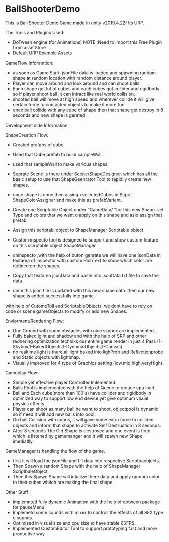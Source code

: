 # BallShooterDemo
This is Ball Shooter Demo Game made in unity v2019.4.22f lts URP.

The Tools and Plugins Used:
- DoTween engine (for Animations) NOTE :Need to import this Free Plugin from assetStore
- Default URP Example Assets

GameFlow Inforamtion:
- as soon as Game Start, jsonFile data is loaded and spawning random shape at random location with random distance around player.
- Player can move around and look around and can shoot balls.
- Each shape got lot of cubes and each cubes got collider and rigidbody so if player shoot ball ,it can intract like real world collision.
- shooted ball will move at high speed and  wherever collide it will give certain force to contacted objects to make it more fun.
- once ball collide with any cube of shape then that shape get destroy in 8 seconds and new shape is gerated.


Development side Information:


ShapeCreation Flow:
- Created prefabs of cube.
- Used that Cube prefab to build sampleWall.
- used that sampleWall to make various shapes.

- Seprate Scene is there under Scene/ShapeDesigner. which has all the basic setup to use that ShapeGeenrator Tool to rapidlly create new shapes.
- once shape is done then assingn selectedCubes in Scprit ShapeColorAssigner and  make this as prefabVarient.
- Create one Scriptable Object under "GameData/ "for this new Shape. set Type and colors that we want o apply on this shape and aslo assign that prefab.
- Assign this scriptabl object to ShapeManager Scriptable object.
- Custom inspecto tool is designed to support and show custom feature on this scirptable object ShapeManager.
- oninspecto ,with the help of buton genrate we will have one jsonData in textarea of inspector with custom RichText to show which color are defined on the shapes.
- Copy that textarea jsonData and paste into jsonData.txt file to save the data.
- once this json file is updated with this new shape data. then our new shape is added successfully into game.

with help of CutomeToll and ScriptableObjects, we dont have to rely on code or scene gameObjects to modify or add new Shapes.


Enviorment/Rendering Flow:
- One Ground with some obstacles with nice skybox are implemented.
- Fully baked lgiht and shadow and with the help of SRP and other rednering optimization techniks our entire game render in just 4 Pass (1-Skybox,1-BakedObjects,1-DynamicObjects,1-Canvas)
- no realtime light is there.all light baked into lighProb and Reflectionprobe and Static objects with lightmap.
- Visually improved for 4 type of Graphics setting (low,mid,high,veryHigh).


Gameplay Flow:
- Simple yet effective player Controller Imlemented.
- Balls Pool is implemented with the help of Queue to reduce cpu load.
- Ball and Each cube(more than 100's) have collider and rigidbody in optimized way to support low end device yet give optimum visual physics effects.
- Player can shoot as many ball he want to shoot, objectpool is dynamic so if need it will add new balls into pool.
- On ball Collision with cubes, it will gave some extra force to collided objects and inform that shape to activate Self Destruction in 8 seconds.
- After 8 seconds The Old Shape is destroyed and one event is fired which is listened by gamemanger and it will spawn new Shape imediatlly.

GameManager is handling the flow of the game.
- first it will load the jsonFile and fill data into respective Scriptbaobjects.
- Then Spawn a random Shape with the help of ShapeManager ScriptbaleObject.
- Then this Spawn Shape will intialize there data and apply random color to their cubes whitch are making the final shape.

Other Stuff :
- implemnted fully dynamic Animation with the help of dotween package for pauseMenu.
- Implemetd some sounds with mixer to controll the effects of all SFX type o sounds.
- Optimized in visual size and cpu size to have stable 60FPS.
- Implemented CustomEditor Tool to support prototyping fast and more productive way.
